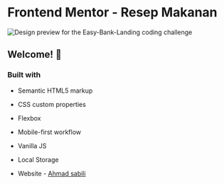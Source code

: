 # Frontend Mentor - Resep Makanan

![Design preview for the Easy-Bank-Landing coding challenge]()

## Welcome! 👋

### Built with

- Semantic HTML5 markup
- CSS custom properties
- Flexbox
- Mobile-first workflow
- Vanilla JS
- Local Storage


- Website - [Ahmad sabili](https://ahmadsabili0081.github.io/MyProfileSite/)



